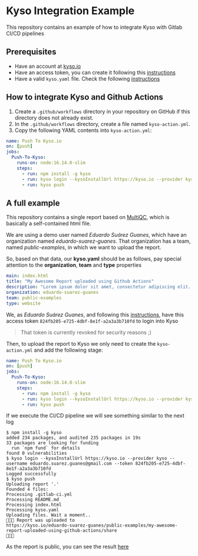 # Kyso Integration Example

This repository contains an example of how to integrate Kyso with Gitlab CI/CD pipelines

## Prerequisites 

* Have an account at [kyso.io](https://kyso.io)
* Have an access token, you can create it following this [instructions](https://docs.kyso.io/posting-to-kyso/kyso-command-line-tool/authorization#access-token)
* Have a valid `kyso.yaml` file. Check the following [instructions](https://docs.kyso.io/posting-to-kyso/configuring-report-metadata)

## How to integrate Kyso and Github Actions

1. Create a `.github/workflows` directory in your repository on GitHub if this directory does not already exist.
2. In the `.github/workflows` directory, create a file named `kyso-action.yml`.
3. Copy the following YAML contents into `kyso-action.yml`:

```yaml
name: Push To Kyso.io
on: [push]
jobs:
  Push-To-Kyso:
    runs-on: node:16.14.0-slim
    steps:
      - run: npm install -g kyso
      - run: kyso login --kysoInstallUrl https://kyso.io --provider kyso --username [YOUR_EMAIL] --token [YOUR_ACCESS_TOKEN]
      - run: kyso push
```

## A full example 

This repository contains a single report based on [MultiQC](https://multiqc.info/), which is basically a self-contained html file.

We are using a demo user named *Eduardo Suárez Guanes*, which have an organization named *eduardo-suarez-guanes*. That organization has a team, named *public-examples*, in which we want to upload the report.

So, based on that data, our **kyso.yaml** should be as follows, pay special attention to the **organization**, **team** and **type** properties

```yaml
main: index.html
title: "My Awesome Report uploaded using Github Actions"
description: "Lorem ipsum dolor sit amet, consectetur adipiscing elit. Maecenas aliquam ipsum et lacus porta porttitor."
organization: eduardo-suarez-guanes
team: public-examples
type: website
```

We, as *Eduardo Suárez Guanes*, and following this [instructions](https://docs.kyso.io/posting-to-kyso/kyso-command-line-tool/authorization#access-token), have this access token `824fb205-e725-4dbf-8e1f-a2a3a3b710fd` to login into Kyso

> That token is currently revoked for security reasons ;)

Then, to upload the report to Kyso we only need to create the `kyso-action.yml` and add the following stage:

```yaml
name: Push To Kyso.io
on: [push]
jobs:
  Push-To-Kyso:
    runs-on: node:16.14.0-slim
    steps:
      - run: npm install -g kyso
      - run: kyso login --kysoInstallUrl https://kyso.io --provider kyso --username eduardo.suarez.guanes@gmail.com --token 824fb205-e725-4dbf-8e1f-a2a3a3b710fd
      - run: kyso push
```

If we execute the CI/CD pipeline we will see something similar to the next log

```shell
$ npm install -g kyso
added 234 packages, and audited 235 packages in 19s
33 packages are looking for funding
  run `npm fund` for details
found 0 vulnerabilities
$ kyso login --kysoInstallUrl https://kyso.io --provider kyso --username eduardo.suarez.guanes@gmail.com --token 824fb205-e725-4dbf-8e1f-a2a3a3b710fd
Logged successfully
$ kyso push
Uploading report '.'
Founded 4 files:
Processing .gitlab-ci.yml
Processing README.md
Processing index.html
Processing kyso.yaml
Uploading files. Wait a moment..
🎉🎉🎉 Report was uploaded to
https://kyso.io/eduardo-suarez-guanes/public-examples/my-awesome-report-uploaded-using-github-actions/share
🎉🎉🎉
```

As the report is public, you can see the result [here](https://kyso.io/eduardo-suarez-guanes/public-examples/my-awesome-report-uploaded-using-github-actions/share)

